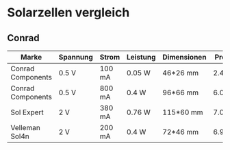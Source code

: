 # Solarzellen vergleich

## Conrad

| Marke             | Spannung | Strom  | Leistung | Dimensionen | Preis | Link |
| ----------------- | -------- | ------ | -------- | ----------- | ----- | ---- |
| Conrad Components | 0.5 V    | 100 mA | 0.05 W   | 46*26 mm    | 2.49€ | [here](https://www.conrad.de/de/solarmodul-conrad-components-191254.html) |
| Conrad Components | 0.5 V    | 800 mA | 0.4 W    | 96*66 mm    | 6.09€ | [here](https://www.conrad.de/de/solarmodul-conrad-components-191293.html) |
| Sol Expert        | 2 V      | 380 mA | 0.76 W   | 115*60 mm   | 7.09€ | [here](https://www.conrad.de/de/solarmodul-sm2380-sol-expert-190469.html) |
| Velleman Sol4n    | 2 V      | 200 mA | 0.4 W    | 72*46 mm    | 6.99€ | [here](https://www.conrad.de/de/velleman-sol4n-polykristallines-solarmodul-2-v-1713839.html)|
